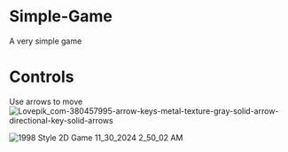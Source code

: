 # Simple-Game
A very simple game

# Controls
Use arrows to move ![Lovepik_com-380457995-arrow-keys-metal-texture-gray-solid-arrow-directional-key-solid-arrows](https://github.com/user-attachments/assets/fb112cd4-fff7-4b77-808a-a0ab6ae02b6f)


![1998 Style 2D Game 11_30_2024 2_50_02 AM](https://github.com/user-attachments/assets/cd15b8ed-2a66-48b2-907e-a31b6f72bb67)
